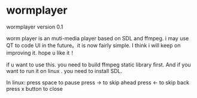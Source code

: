 wormplayer
==========

wormplayer version 0.1

worm player is an muti-media player based on SDL and ffmpeg. i may use QT to code UI in the future。it is now
fairly simple. I think i will keep on improving it. 
hope u like it！ 

if u want to use this. you need to build ffmpeg static library  first. 
And if you want to run it on linux . you need to install SDL.

In linux:
press space to pause 
press -> to skip ahead 
press <- to skip back
press x button to close
